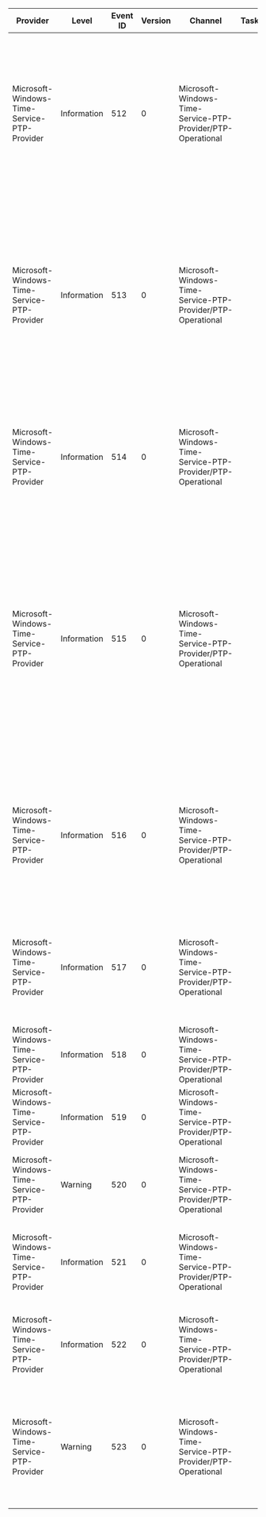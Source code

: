 Provider                                     |  Level        |  Event ID  |  Version  |  Channel                                                      |  Task  |  Opcode  |  Keyword  |  Message
---------------------------------------------|---------------|------------|-----------|---------------------------------------------------------------|--------|----------|-----------|------------------------------------------------------------------------------------------------------------------------------------------------------------------------------------------------------------------------------------------------------------------------------------------------------------------------------------------------------------------------------------------------------------------------------------------------------------------------------------------------------------------------------------------------------------------------------------------------------------------------------------------------------------------------------------------------------------------------------------------------------------------------------------------------------------------------------------------------------------------------------------------------------------------------------------------------------------------------------------------
Microsoft-Windows-Time-Service-PTP-Provider  |  Information  |  512       |  0        |  Microsoft-Windows-Time-Service-PTP-Provider/PTP-Operational  |        |          |           |  PTP provider started receiving announcements from the PTP Master {Name} with IP Address {Address} on local IfIndex:{Name}5 and the following PTP parameters:Clock Identity:{MasterClockId}Port Number:{MasterPortNum}Domain Number:{DomainNumber}Utc Offset Valid:{UTCValid}Current UTC Offset:{CurrentUTCOffset}Flags:{Flags}Grandmaster Clock Id:{GrandMasterClockId}Steps Removed From GM:{Name}0Time Source Code:{Name}1Announce Interval (Log2):{Name}2Number of active Masters:{Name}3Current Tick Count:{Name}4For more information, see https://go.microsoft.com/fwlink/?linkid=873491.
Microsoft-Windows-Time-Service-PTP-Provider  |  Information  |  513       |  0        |  Microsoft-Windows-Time-Service-PTP-Provider/PTP-Operational  |        |          |           |  PTP provider has chosen the PTP Master {BestMasterName} with IP Address {MasterAddress} on local IfIndex:{BestMasterName}4 as the best master and the source of time. This master is announcing the following PTP parameters:Clock Identity:{MasterClockId}Port Number:{MasterPortNum}Domain Number:{DomainNumber}Utc Offset Valid:{UTCValid}Current UTC Offset:{CurrentUTCOffset}Flags:{Flags}Grandmaster Clock Id:{GrandMasterClockId}Steps Removed From GM:{BestMasterName}0Time Source Code:{BestMasterName}1Announce Interval (Log2):{BestMasterName}2Current Tick Count:{BestMasterName}3If the best master keeps changing frequently, verify that the masters and this client have the same announce interval configured. For more information, see https://go.microsoft.com/fwlink/?linkid=873491.
Microsoft-Windows-Time-Service-PTP-Provider  |  Information  |  514       |  0        |  Microsoft-Windows-Time-Service-PTP-Provider/PTP-Operational  |        |          |           |  PTP Master {Name} with IP Address {Address} has made no announcements in the last announce timeout window ({AnnounceTimeoutMsec} milliseconds). It is excluded from being considered as a (potential) time source. PTP Master parameters:Clock Identity:{MasterClockId}Port Number:{MasterPortNum}Domain Number:{DomainNumber}Announce Interval (Log2):{LogAnnounceInterval}Number of active Masters:{ActiveMasterCount}Current Tick Count:{TickCount}For more information, see https://go.microsoft.com/fwlink/?linkid=873491.
Microsoft-Windows-Time-Service-PTP-Provider  |  Information  |  515       |  0        |  Microsoft-Windows-Time-Service-PTP-Provider/PTP-Operational  |        |          |           |  Ptp Provider Configuration:Allowed Masters:{AllowedMastersList}Allow Any Master:{AllowedMastersList}7Local Domain Number:{AllowedMastersList}8Announce Interval:{AnnounceIntervalMsec}(msec)Delay Poll Interval:{DelayPollIntervalMsec}(msec)Timestamping Allowed:{IfTstmp}Multicast Rx Enabled:{AllowedMastersList}1PTP E2E Correction Enabled:{AllowedMastersList}3HW TSTMP IfIndex:{AllowedMastersList}4Multicast-Only Tx Enabled:{AllowedMastersList}5Multicast IfIndex:{AllowedMastersList}6(IfIndex: 0 = none chosen, (1, ULONG_MAX) = specific interface, ULONG_MAX = all available)PTP provider status:PTP Best Master Details:Name:{BestMasterName}IP Address:{BMAddress}Clock Identity:{BMClockId}Port Number:{BMPortNum}Domain number:{AllowedMastersList}9Tick Count At Last Time Sample:{BMLastTimeSampleTickCount}ActiveMasterCount:{AllowedMastersList}0Current Tick Count:{AllowedMastersList}2For more information, see https://go.microsoft.com/fwlink/?linkid=873491.
Microsoft-Windows-Time-Service-PTP-Provider  |  Information  |  516       |  0        |  Microsoft-Windows-Time-Service-PTP-Provider/PTP-Operational  |        |          |           |  Messages from PTP Master will be ignored because the master is not allowed.PTP Master parameters:IP Address:{Address}Clock Identity:{MasterClockId}Port Number:{MasterPortNum}Domain Number:{DomainNumber}Utc Offset Valid:{UTCValid}Current UTC Offset:{CurrentUTCOffset}Flags:{Flags}Grandmaster Clock Id:{GrandMasterClockId}Steps Removed From GM:{StepsRemovedFromGrandMaster}Time Source Code:{Address}0Announce Interval (Log2):{Address}1Number of active Masters:{Address}2Current Tick Count:{Address}3For more information, see https://go.microsoft.com/fwlink/?linkid=873491.
Microsoft-Windows-Time-Service-PTP-Provider  |  Information  |  517       |  0        |  Microsoft-Windows-Time-Service-PTP-Provider/PTP-Operational  |        |          |           |  PTP provider has detected the following timestamping capabilities (IF_INDEX values printed):Hardware timestamping available on network interfaces:{IfIndexList}Software timestamping available on network interfaces:{SWTSIfIndexList}Ambiguous timestamp settings on network interfaces:{AmbiguousTSIfIndexList}No timestamping available on network interfaces:{NoTSIfIndexList}Current Tick Count:{SWTSIfIndexList}For more information, see https://go.microsoft.com/fwlink/?linkid=873491.
Microsoft-Windows-Time-Service-PTP-Provider  |  Information  |  518       |  0        |  Microsoft-Windows-Time-Service-PTP-Provider/PTP-Operational  |        |          |           |  PTP provider can translate hardware timestamps from the NIC with IfIndex {IfIndex}Current Tick Count:{TickCount}For more information, see https://go.microsoft.com/fwlink/?linkid=873491.
Microsoft-Windows-Time-Service-PTP-Provider  |  Information  |  519       |  0        |  Microsoft-Windows-Time-Service-PTP-Provider/PTP-Operational  |        |          |           |  PTP provider is unable to translate hardware timestamps from the NIC with IfIndex {IfIndex}Current Tick Count:{TickCount}For more information, see https://go.microsoft.com/fwlink/?linkid=873491.
Microsoft-Windows-Time-Service-PTP-Provider  |  Warning      |  520       |  0        |  Microsoft-Windows-Time-Service-PTP-Provider/PTP-Operational  |        |          |           |  PTP provider is configured to accept announcements from any master on the network. Ensure that this setting is intentional. This message will repeat periodically.Number of active Masters:{ActiveMasterCount}Current Tick Count:{TickCount}For more information, see https://go.microsoft.com/fwlink/?linkid=873491.
Microsoft-Windows-Time-Service-PTP-Provider  |  Information  |  521       |  0        |  Microsoft-Windows-Time-Service-PTP-Provider/PTP-Operational  |        |          |           |  PTP provider is receiving timestamps from the network stack. These typically help reduce the jitter in time error calculations and improve time sync accuracy.Some timestamps need to be translated before use. Look for other events for more information on timestamp translation. Current Tick Count:{TickCount}For more information, see https://go.microsoft.com/fwlink/?linkid=873491.
Microsoft-Windows-Time-Service-PTP-Provider  |  Information  |  522       |  0        |  Microsoft-Windows-Time-Service-PTP-Provider/PTP-Operational  |        |          |           |  PTP provider is not receiving any timestamps from the network stack, which may result in lowered time sync accuracy. This is the default configuration and the behavior on service startup. This can also occur if there are conflicting settings for a NIC or due to actual runtime issues.Current Tick Count:{TickCount}For more information, see https://go.microsoft.com/fwlink/?linkid=873491.
Microsoft-Windows-Time-Service-PTP-Provider  |  Warning      |  523       |  0        |  Microsoft-Windows-Time-Service-PTP-Provider/PTP-Operational  |        |          |           |  The timestamp settings on the NICs in this system are ambiguous, with a combination of different kinds of timestamping enabled. The resulting timestamps may not be translated correctly, resulting in sub-optimal time sync accuracy. There could also be path asymmetry due to the use of different kinds of timestamp types on different NICs in the system. For best results, enable a single kind of timestamping on all NICs in the system.Current Tick Count:{TickCount}For more information, see https://go.microsoft.com/fwlink/?linkid=873491.